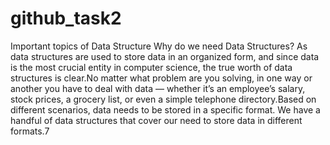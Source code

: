 # github_task2
Important topics of Data Structure
Why do we need Data Structures?
As data structures are used to store data in an organized form, and since data is the most crucial entity in computer science, the true worth of data structures is clear.No matter what problem are you solving, in one way or another you have to deal with data — whether it’s an employee’s salary, stock prices, a grocery list, or even a simple telephone directory.Based on different scenarios, data needs to be stored in a specific format. We have a handful of data structures that cover our need to store data in different formats.7
